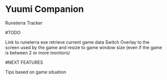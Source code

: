 # Yuumi Companion

Runeterra Tracker

#TODO

Link to runeterra exe
retrieve current game data
Switch Overlay to the screen used by the game and resize to game window size (even if the game is between 2 or more monitors)

#NEXT FEATURES

Tips based on game situation